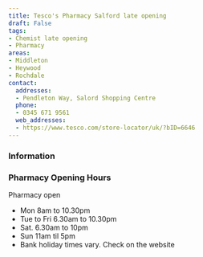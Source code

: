 ```yaml
---
title: Tesco's Pharmacy Salford late opening
draft: False
tags:
- Chemist late opening
- Pharmacy
areas:
- Middleton
- Heywood
- Rochdale
contact:
  addresses:
  - Pendleton Way, Salord Shopping Centre
  phone:
  - 0345 671 9561
  web_addresses:
  - https://www.tesco.com/store-locator/uk/?bID=6646
---
```


### Information

### Pharmacy Opening Hours
Pharmacy open 
- Mon  8am to 10.30pm
- Tue to Fri  6.30am to 10.30pm
- Sat. 6.30am to 10pm
- Sun 11am til 5pm
- Bank holiday times vary. Check on the website
